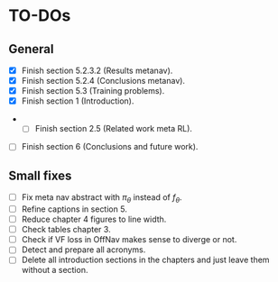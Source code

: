 # TO-DOs

## General

- [x] Finish section 5.2.3.2 (Results metanav).
- [x] Finish section 5.2.4 (Conclusions metanav).
- [x] Finish section 5.3 (Training problems).
- [x] Finish section 1 (Introduction).
- - [ ] Finish section 2.5 (Related work meta RL).
- [ ] Finish section 6 (Conclusions and future work).

## Small fixes

- [ ] Fix meta nav abstract with $\pi_\theta$ instead of $f_\theta$.
- [ ] Refine captions in section 5.
- [ ] Reduce chapter 4 figures to line width.
- [ ] Check tables chapter 3.
- [ ] Check if VF loss in OffNav makes sense to diverge or not.
- [ ] Detect and prepare all acronyms.
- [ ] Delete all introduction sections in the chapters and just leave them without a section.